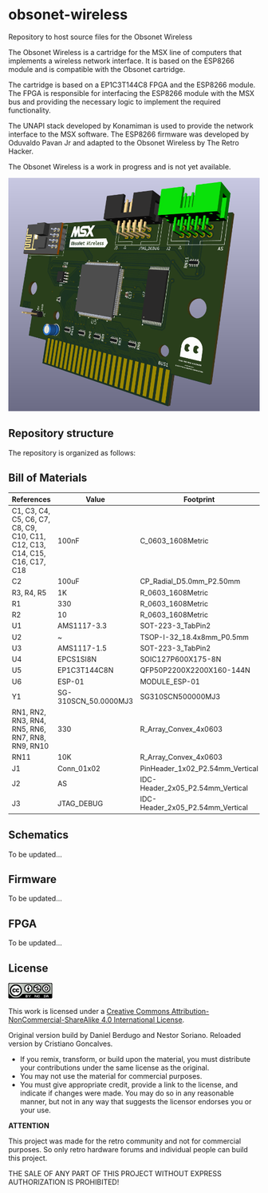 
# obsonet-wireless
Repository to host source files for the Obsonet Wireless

The Obsonet Wireless is a cartridge for the MSX line of computers that implements a wireless network interface. It is based on the ESP8266 module and is compatible with the Obsonet cartridge.

The cartridge is based on a EP1C3T144C8 FPGA and the ESP8266 module. The FPGA is responsible for interfacing the ESP8266 module with the MSX bus and providing the necessary logic to implement the required functionality.

The UNAPI stack developed by Konamiman is used to provide the network interface to the MSX software. The ESP8266 firmware was developed by Oduvaldo Pavan Jr and adapted to the Obsonet Wireless by The Retro Hacker.

The Obsonet Wireless is a work in progress and is not yet available.

![Front](images/2024-06-04_18-42.png) 

## Repository structure

The repository is organized as follows:

## Bill of Materials

| References | Value | Footprint | Quantity | Link |
|------------|-------|-----------|----------|------|
| C1, C3, C4, C5, C6, C7, C8, C9, C10, C11, C12, C13, C14, C15, C16, C17, C18 | 100nF | C_0603_1608Metric | 17 | AliExpress |
| C2 | 100uF | CP_Radial_D5.0mm_P2.50mm | 1 | AliExpress |
| R3, R4, R5 | 1K | R_0603_1608Metric | 3 | AliExpress |
| R1 | 330 | R_0603_1608Metric | 1 | AliExpress |
| R2 | 10 | R_0603_1608Metric | 1 | AliExpress |
| U1 | AMS1117-3.3 | SOT-223-3_TabPin2 | 1 | AliExpress |
| U2 | ~ | TSOP-I-32_18.4x8mm_P0.5mm | 1 | AliExpress |
| U3 | AMS1117-1.5 | SOT-223-3_TabPin2 | 1 | AliExpress |
| U4 | EPCS1SI8N | SOIC127P600X175-8N | 1 | AliExpress |
| U5 | EP1C3T144C8N | QFP50P2200X2200X160-144N | 1 | AliExpress |
| U6 | ESP-01 | MODULE_ESP-01 | 1 | AliExpress |
| Y1 | SG-310SCN_50.0000MJ3 | SG310SCN500000MJ3 | 1 | AliExpress |
| RN1, RN2, RN3, RN4, RN5, RN6, RN7, RN8, RN9, RN10 | 330 | R_Array_Convex_4x0603 | 10 | AliExpress |
| RN11 | 10K | R_Array_Convex_4x0603 | 1 | AliExpress |
| J1 | Conn_01x02 | PinHeader_1x02_P2.54mm_Vertical | 1 | AliExpress |
| J2 | AS | IDC-Header_2x05_P2.54mm_Vertical | 1 | AliExpress |
| J3 | JTAG_DEBUG | IDC-Header_2x05_P2.54mm_Vertical | 1 | AliExpress |

## Schematics

To be updated...

## Firmware

To be updated...

## FPGA

To be updated...

## License

![Open Hardware](images/ccans.png)

This work is licensed under a [Creative Commons Attribution-NonCommercial-ShareAlike 4.0 International License](http://creativecommons.org/licenses/by-nc-sa/4.0/).

Original version build by Daniel Berdugo and Nestor Soriano. Reloaded version by Cristiano Goncalves. 

* If you remix, transform, or build upon the material, you must distribute your contributions under the same license as the original.
* You may not use the material for commercial purposes.
* You must give appropriate credit, provide a link to the license, and indicate if changes were made. You may do so in any reasonable manner, but not in any way that suggests the licensor endorses you or your use.

**ATTENTION**

This project was made for the retro community and not for commercial purposes. So only retro hardware forums and individual people can build this project.

THE SALE OF ANY PART OF THIS PROJECT WITHOUT EXPRESS AUTHORIZATION IS PROHIBITED!

